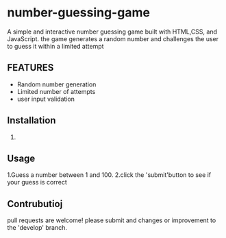 # number-guessing-game
A simple and  interactive number guessing game built with HTML,CSS, and JavaScript. the game generates a random number and challenges the user to guess it within a limited attempt
## FEATURES
* Random number generation
* Limited number of attempts
* user input validation

## Installation
1.

  ## Usage
  1.Guess a number between 1 and 100.
  2.click the 'submit'button to see if your guess is correct

 ## Contrubutioj
  pull requests are welcome! please submit and changes or improvement to the 'develop' branch.
